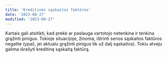 ```yaml
---
title: 'Kreditinės sąskaitos faktūros'
date: '2023-08-27'
modified: '2023-08-27'
---
```


Kartais gali atsitikti, kad prekė ar paslauga vartotojo netenkina ir tenkina
grąžinti pinigus. Tokioje situacijoje, žinoma, ištrinti senos sąskaitos
faktūros negalite (ypač, jei aktualu grąžinti pinigus tik už dalį sąskaitos).
Tokiu atveju galima išrašyti kreditinę sąskaitą faktūrą.
